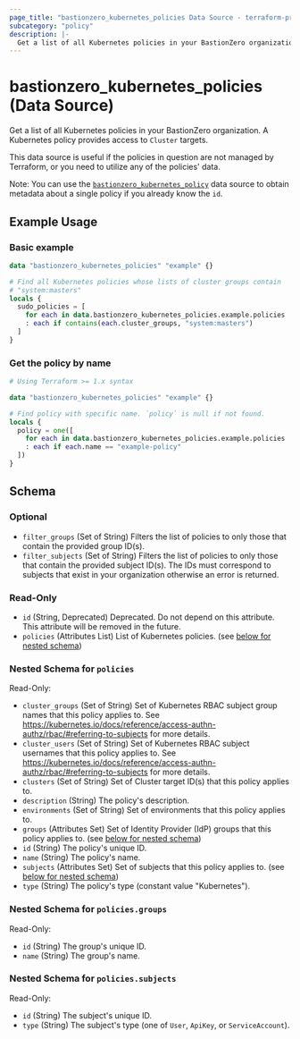 ```yaml
---
page_title: "bastionzero_kubernetes_policies Data Source - terraform-provider-bastionzero"
subcategory: "policy"
description: |-
  Get a list of all Kubernetes policies in your BastionZero organization. A Kubernetes policy provides access to Cluster targets.
---
```


# bastionzero_kubernetes_policies (Data Source)

Get a list of all Kubernetes policies in your BastionZero organization. A Kubernetes policy provides access to `Cluster` targets.

This data source is useful if the policies in question are not managed by
Terraform, or you need to utilize any of the policies' data.

Note: You can use the [`bastionzero_kubernetes_policy`](kubernetes_policy) data
source to obtain metadata about a single policy if you already know the `id`.

## Example Usage

### Basic example

```terraform
data "bastionzero_kubernetes_policies" "example" {}

# Find all Kubernetes policies whose lists of cluster groups contain
# "system:masters"
locals {
  sudo_policies = [
    for each in data.bastionzero_kubernetes_policies.example.policies
    : each if contains(each.cluster_groups, "system:masters")
  ]
}
```

### Get the policy by name

```terraform
# Using Terraform >= 1.x syntax

data "bastionzero_kubernetes_policies" "example" {}

# Find policy with specific name. `policy` is null if not found.
locals {
  policy = one([
    for each in data.bastionzero_kubernetes_policies.example.policies
    : each if each.name == "example-policy"
  ])
}
```

<!-- schema generated by tfplugindocs -->
## Schema

### Optional

- `filter_groups` (Set of String) Filters the list of policies to only those that contain the provided group ID(s).
- `filter_subjects` (Set of String) Filters the list of policies to only those that contain the provided subject ID(s). The IDs must correspond to subjects that exist in your organization otherwise an error is returned.

### Read-Only

- `id` (String, Deprecated) Deprecated. Do not depend on this attribute. This attribute will be removed in the future.
- `policies` (Attributes List) List of Kubernetes policies. (see [below for nested schema](#nestedatt--policies))

<a id="nestedatt--policies"></a>
### Nested Schema for `policies`

Read-Only:

- `cluster_groups` (Set of String) Set of Kubernetes RBAC subject group names that this policy applies to. See https://kubernetes.io/docs/reference/access-authn-authz/rbac/#referring-to-subjects for more details.
- `cluster_users` (Set of String) Set of Kubernetes RBAC subject usernames that this policy applies to. See https://kubernetes.io/docs/reference/access-authn-authz/rbac/#referring-to-subjects for more details.
- `clusters` (Set of String) Set of Cluster target ID(s) that this policy applies to.
- `description` (String) The policy's description.
- `environments` (Set of String) Set of environments that this policy applies to.
- `groups` (Attributes Set) Set of Identity Provider (IdP) groups that this policy applies to. (see [below for nested schema](#nestedatt--policies--groups))
- `id` (String) The policy's unique ID.
- `name` (String) The policy's name.
- `subjects` (Attributes Set) Set of subjects that this policy applies to. (see [below for nested schema](#nestedatt--policies--subjects))
- `type` (String) The policy's type (constant value "Kubernetes").

<a id="nestedatt--policies--groups"></a>
### Nested Schema for `policies.groups`

Read-Only:

- `id` (String) The group's unique ID.
- `name` (String) The group's name.


<a id="nestedatt--policies--subjects"></a>
### Nested Schema for `policies.subjects`

Read-Only:

- `id` (String) The subject's unique ID.
- `type` (String) The subject's type (one of `User`, `ApiKey`, or `ServiceAccount`).